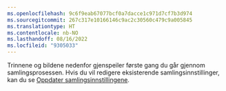 ```yaml
---
ms.openlocfilehash: 9c6f9eab67077bcf0a7dacce1c971d7cf7b3d974
ms.sourcegitcommit: 267c317e10166146c9ac2c30560c479c9a005845
ms.translationtype: HT
ms.contentlocale: nb-NO
ms.lasthandoff: 08/16/2022
ms.locfileid: "9305033"
---
```

Trinnene og bildene nedenfor gjenspeiler første gang du går gjennom samlingsprosessen. Hvis du vil redigere eksisterende samlingsinnstillinger, kan du se [Oppdater samlingsinnstillingene](../data-unification-update.md).
